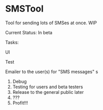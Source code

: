 # SMSTool
Tool for sending lots of SMSes at once. WIP

Current Status: In beta 

Tasks: <p/>
UI <p/>
Test <p/>
Emailer to the user(s) for "SMS messages" s 

1. Debug
2. Testing for users and beta testers
3. Release to the general public later
4. ???
5. Profit!!!


